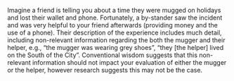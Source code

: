 Imagine a friend is telling you about a time they were mugged on holidays and lost their wallet and phone. Fortunately, a by-stander saw the incident and was very helpful to your friend afterwards (providing money and the use of a phone). Their description of the experience includes much detail, including non-relevant information regarding the both the mugger and their helper, e.g., “the mugger was wearing grey shoes”, “they [the helper] lived on the South of the City”. Conventional wisdom suggests that this non-relevant information should not impact your evaluation of either the mugger or the helper, however research suggests this may not be the case.
